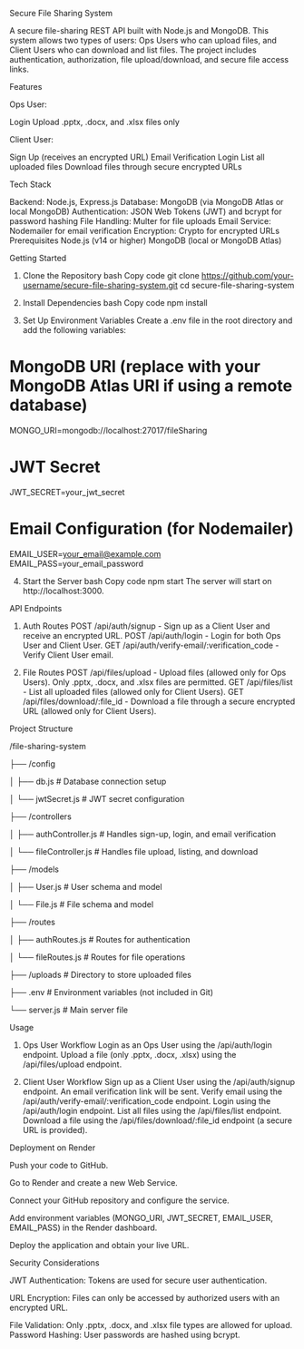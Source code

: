 Secure File Sharing System

A secure file-sharing REST API built with Node.js and MongoDB. This system allows two types of users: Ops Users who can upload files, and Client Users who can download and list files. The project includes authentication, authorization, file upload/download, and secure file access links.

Features

Ops User:

Login
Upload .pptx, .docx, and .xlsx files only

Client User:

Sign Up (receives an encrypted URL)
Email Verification
Login
List all uploaded files
Download files through secure encrypted URLs

Tech Stack

Backend: Node.js, Express.js
Database: MongoDB (via MongoDB Atlas or local MongoDB)
Authentication: JSON Web Tokens (JWT) and bcrypt for password hashing
File Handling: Multer for file uploads
Email Service: Nodemailer for email verification
Encryption: Crypto for encrypted URLs
Prerequisites
Node.js (v14 or higher)
MongoDB (local or MongoDB Atlas)

Getting Started

1. Clone the Repository
bash
Copy code
git clone https://github.com/your-username/secure-file-sharing-system.git
cd secure-file-sharing-system

2. Install Dependencies
bash
Copy code
npm install

3. Set Up Environment Variables
Create a .env file in the root directory and add the following variables:


# MongoDB URI (replace with your MongoDB Atlas URI if using a remote database)
MONGO_URI=mongodb://localhost:27017/fileSharing

# JWT Secret
JWT_SECRET=your_jwt_secret

# Email Configuration (for Nodemailer)
EMAIL_USER=your_email@example.com
EMAIL_PASS=your_email_password

4. Start the Server
bash
Copy code
npm start
The server will start on http://localhost:3000.

API Endpoints

1. Auth Routes
POST /api/auth/signup - Sign up as a Client User and receive an encrypted URL.
POST /api/auth/login - Login for both Ops User and Client User.
GET /api/auth/verify-email/:verification_code - Verify Client User email.

2. File Routes
POST /api/files/upload - Upload files (allowed only for Ops Users). Only .pptx, .docx, and .xlsx files are permitted.
GET /api/files/list - List all uploaded files (allowed only for Client Users).
GET /api/files/download/:file_id - Download a file through a secure encrypted URL (allowed only for Client Users).

Project Structure

/file-sharing-system

  ├── /config
  
  │   ├── db.js                # Database connection setup
  
  │   └── jwtSecret.js         # JWT secret configuration
  
  ├── /controllers
  
  │   ├── authController.js    # Handles sign-up, login, and email verification
  
  │   └── fileController.js    # Handles file upload, listing, and download
  
  ├── /models
  
  │   ├── User.js              # User schema and model
  
  │   └── File.js              # File schema and model
  
  ├── /routes
  
  │   ├── authRoutes.js        # Routes for authentication
  
  │   └── fileRoutes.js        # Routes for file operations
  
  ├── /uploads                 # Directory to store uploaded files
  
  ├── .env                     # Environment variables (not included in Git)
  
  └── server.js                # Main server file

Usage

1. Ops User Workflow
Login as an Ops User using the /api/auth/login endpoint.
Upload a file (only .pptx, .docx, .xlsx) using the /api/files/upload endpoint.

2. Client User Workflow
Sign up as a Client User using the /api/auth/signup endpoint. An email verification link will be sent.
Verify email using the /api/auth/verify-email/:verification_code endpoint.
Login using the /api/auth/login endpoint.
List all files using the /api/files/list endpoint.
Download a file using the /api/files/download/:file_id endpoint (a secure URL is provided).

Deployment on Render

Push your code to GitHub.

Go to Render and create a new Web Service.

Connect your GitHub repository and configure the service.

Add environment variables (MONGO_URI, JWT_SECRET, EMAIL_USER, EMAIL_PASS) in the Render dashboard.

Deploy the application and obtain your live URL.

Security Considerations

JWT Authentication: Tokens are used for secure user authentication.

URL Encryption: Files can only be accessed by authorized users with an encrypted URL.

File Validation: Only .pptx, .docx, and .xlsx file types are allowed for upload.
Password Hashing: User passwords are hashed using bcrypt.
